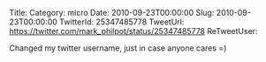Title: 
Category: micro
Date: 2010-09-23T00:00:00
Slug: 2010-09-23T00:00:00
TwitterId: 25347485778
TweetUrl: https://twitter.com/mark_philpot/status/25347485778
ReTweetUser: 

Changed my twitter username, just in case anyone cares =)